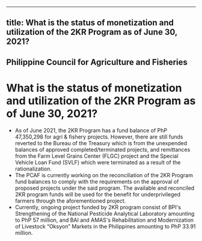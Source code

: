 --- 
 title: What is the status of monetization and utilization of the 2KR Program as of June 30, 2021?
 ---

## Philippine Council for Agriculture and Fisheries

# What is the status of monetization and utilization of the 2KR Program as of June 30, 2021?


 - As of June 2021, the 2KR Program has a fund balance of PhP 47,350,298 for agri & fishery projects. However, there are still funds reverted to the Bureau of the Treasury which is from the unexpended balances of approved completed/terminated projects, and remittances from the Farm Level Grains Center (FLGC) project and the Special Vehicle Loan Fund (SVLF) which were terminated as a result of the rationalization. 
 - The PCAF is currently working on the reconciliation of the 2KR Program fund balances to comply with the requirements on the approval of proposed projects under the said program. The available and reconciled 2KR program funds will be used for the benefit for underprivileged farmers through the aforementioned project.
 - Currently, ongoing project funded by 2KR program consist of BPI's Strengthening of the National Pesticide Analytical Laboratory amounting to PhP 57 million, and BAI and AMAS's Rehabilitation and Modernization of Livestock “Oksyon” Markets in the Philippines amounting to PhP 33.91 million.
